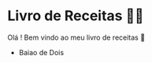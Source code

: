 # Livro de Receitas :man_cook:



Olá ! Bem vindo ao meu livro de receitas :wave:

- Baiao de Dois

  

